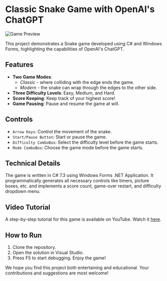 # Classic Snake Game with OpenAI's ChatGPT

![Game Preview](https://drive.google.com/uc?export=view&id=1uHQsAaeqnNPViszhcPqrDY2jAnp1tBYj)

This project demonstrates a Snake game developed using C# and Windows Forms, highlighting the capabilities of OpenAI's ChatGPT. 

## Features

- **Two Game Modes**: 
  - *Classic* - where colliding with the edge ends the game.
  - *Modern* - the snake can wrap through the edges to the other side.
- **Three Difficulty Levels**: Easy, Medium, and Hard.
- **Score Keeping**: Keep track of your highest score!
- **Game Pausing**: Pause and resume the game at will.

## Controls

- `Arrow Keys`: Control the movement of the snake.
- `Start/Pause Button`: Start or pause the game.
- `Difficulty ComboBox`: Select the difficulty level before the game starts.
- `Mode ComboBox`: Choose the game mode before the game starts.

## Technical Details

The game is written in C# 7.3 using Windows Forms .NET Application. It programmatically generates all necessary controls like timers, picture boxes, etc. and implements a score count, game-over restart, and difficulty dropdown menu.

## Video Tutorial

A step-by-step tutorial for this game is available on YouTube. Watch it [here](https://youtu.be/BfzLBjjtz-Y).

## How to Run

1. Clone the repository.
2. Open the solution in Visual Studio.
3. Press F5 to start debugging. Enjoy the game!

We hope you find this project both entertaining and educational. Your contributions and suggestions are most welcome!
